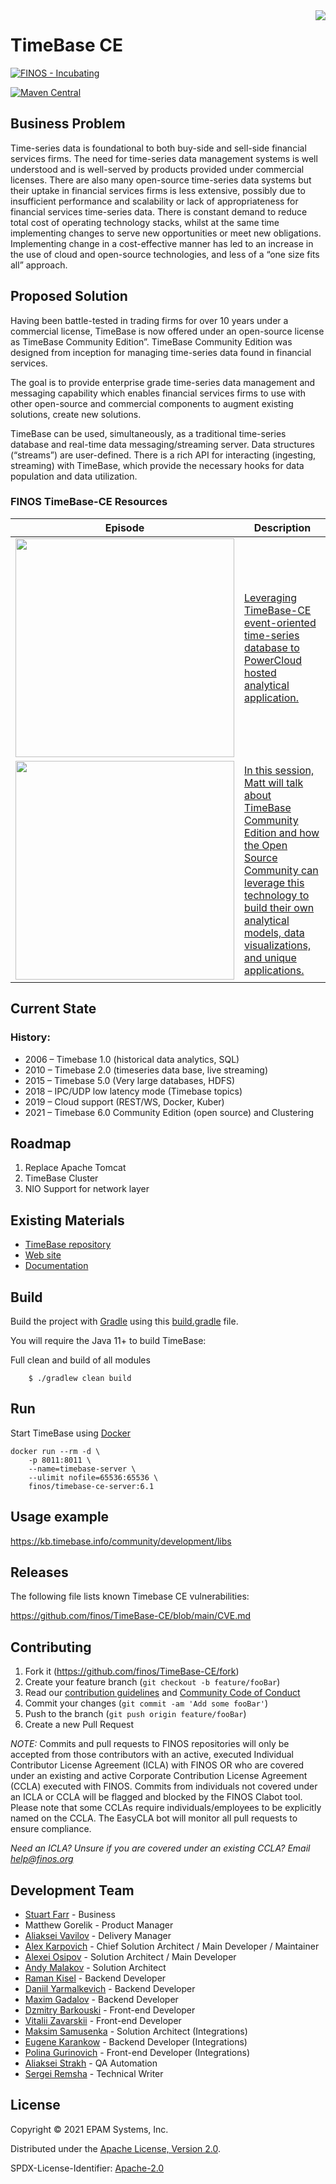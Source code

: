 <img align="right" src="https://github.com/finos/TimeBase-CE/blob/main/timebase-logo.svg">

# TimeBase CE

[![FINOS - Incubating](https://cdn.jsdelivr.net/gh/finos/contrib-toolbox@master/images/badge-incubating.svg)](https://finosfoundation.atlassian.net/wiki/display/FINOS/Incubating)

[![Maven Central](https://img.shields.io/maven-central/v/org.finos/finos.svg?maxAge=2592000)](https://search.maven.org/search?q=g:org.finos.timebase-ce)

## Business Problem

Time-series data is foundational to both buy-side and sell-side financial services firms. The need for time-series data management systems is well understood and is well-served by products provided under commercial licenses. There are also many open-source time-series data systems but their uptake in financial services firms is less extensive, possibly due to insufficient performance and scalability or lack of appropriateness for financial services time-series data.
There is constant demand to reduce total cost of operating technology stacks, whilst at the same time implementing changes to serve new opportunities or meet new obligations. Implementing change in a cost-effective manner has led to an increase in the use of cloud and open-source technologies, and less of a “one size fits all” approach.

## Proposed Solution

Having been battle-tested in trading firms for over 10 years under a commercial license, TimeBase is now offered under an open-source license as TimeBase Community Edition”. TimeBase Community Edition was designed from inception for managing time-series data found in financial services.

The goal is to provide enterprise grade time-series data management and messaging capability which enables financial services firms to use with other open-source and commercial components to augment existing solutions, create new solutions.

TimeBase can be used, simultaneously, as a traditional time-series database and real-time data messaging/streaming server. Data structures (“streams”) are user-defined. There is a rich API for interacting (ingesting, streaming) with TimeBase, which provide the necessary hooks for data population and data utilization.

### FINOS TimeBase-CE Resources

| Episode                                                                                                                                                                                                                                                                                                                                                                                                                                                                                                                   | Description                                                                                                                                                                                                                                                                                                                                                       |
| ------------------------------------------------------------------------------------------------------------------------------------------------------------------------------------------------------------------------------------------------------------------------------------------------------------------------------------------------------------------------------------------------------------------------------------------------------------------------------------------------------------------------- | ----------------------------------------------------------------------------------------------------------------------------------------------------------------------------------------------------------------------------------------------------------------------------------------------------------------------------------------------------------------- |
| <a href="https://resources.finos.org/content/video-osff-nyc-2021-leveraging-the-open-source-timebase-ce-to-powercloud-hosted-analytical-application-ilya-gorelik-2021/?projects-sigs=timebase-ce"><img src="https://www.finos.org/hubfs/FINOS/2021%20OSSF%20NYC%20Working%20Folder/OSSF%202021%20Videos/Leveraging%20the%20Open-source%20TimeBase%20CE%20Event-oriented%20Time-series%20Database%20to%20PowerCloud%20Hosted%20Analytical%20Applications%20-%20Ilya%20Gorelik%2c%20EPAM%20Systems_e3.png" width="350"></a> | <a href="https://resources.finos.org/content/video-osff-nyc-2021-leveraging-the-open-source-timebase-ce-to-powercloud-hosted-analytical-application-ilya-gorelik-2021/?projects-sigs=timebase-ce">Leveraging TimeBase-CE event-oriented time-series database to PowerCloud hosted analytical application.</a>                                                     |
| <a href="https://resources.finos.org/content/timebase-ce-with-connectivity-to-crypto-exchanges/?projects-sigs=timebase-ce"><img src="https://www.finos.org/hubfs/OSFF%202022%20London/Videos/Click%20to%20View%20Recording/Matthew%20Gorelik%20-%20OSFF%20London%202022-3.png" width="350"></a>                                                                                                                                                                                                                           | <a href="https://resources.finos.org/content/timebase-ce-with-connectivity-to-crypto-exchanges/?projects-sigs=timebase-ce" rel="bookmark">In this session, Matt will talk about TimeBase Community Edition and how the Open Source Community can leverage this technology to build their own analytical models, data visualizations, and unique applications.</a> |

## Current State

### History:

- 2006 – Timebase 1.0 (historical data analytics, SQL)
- 2010 – Timebase 2.0 (timeseries data base, live streaming)
- 2015 – Timebase 5.0 (Very large databases, HDFS)
- 2018 – IPC/UDP low latency mode (Timebase topics)
- 2019 – Cloud support (REST/WS, Docker, Kuber)
- 2021 – Timebase 6.0 Community Edition (open source) and Clustering

## Roadmap

1. Replace Apache Tomcat
2. TimeBase Cluster
3. NIO Support for network layer

## Existing Materials

- [TimeBase repository](https://github.com/epam/TimeBase)
- [Web site](http://timebase.info)
- [Documentation](https://kb.timebase.info)

## Build

Build the project with [Gradle](http://gradle.org/) using this
[build.gradle](https://github.com/finos/TimeBase-CE/blob/main/build.gradle) file.

You will require the Java 11+ to build TimeBase:

Full clean and build of all modules

```shell
    $ ./gradlew clean build
```

## Run

Start TimeBase using [Docker](https://www.docker.com/)

```
docker run --rm -d \
    -p 8011:8011 \
    --name=timebase-server \
    --ulimit nofile=65536:65536 \
    finos/timebase-ce-server:6.1
```

## Usage example

https://kb.timebase.info/community/development/libs

## Releases

The following file lists known Timebase CE vulnerabilities:

https://github.com/finos/TimeBase-CE/blob/main/CVE.md

## Contributing

1. Fork it (<https://github.com/finos/TimeBase-CE/fork>)
2. Create your feature branch (`git checkout -b feature/fooBar`)
3. Read our [contribution guidelines](.github/CONTRIBUTING.md) and [Community Code of Conduct](https://www.finos.org/code-of-conduct)
4. Commit your changes (`git commit -am 'Add some fooBar'`)
5. Push to the branch (`git push origin feature/fooBar`)
6. Create a new Pull Request

_NOTE:_ Commits and pull requests to FINOS repositories will only be accepted from those contributors with an active, executed Individual Contributor License Agreement (ICLA) with FINOS OR who are covered under an existing and active Corporate Contribution License Agreement (CCLA) executed with FINOS. Commits from individuals not covered under an ICLA or CCLA will be flagged and blocked by the FINOS Clabot tool. Please note that some CCLAs require individuals/employees to be explicitly named on the CCLA. The EasyCLA bot will monitor all pull requests to ensure compliance.

_Need an ICLA? Unsure if you are covered under an existing CCLA? Email [help@finos.org](mailto:help@finos.org)_

## Development Team

- [Stuart Farr](https://github.com/stuartfarr) - Business
- Matthew Gorelik - Product Manager
- [Aliaksei Vavilov](https://github.com/avavilau) - Delivery Manager
- [Alex Karpovich](https://github.com/alex-karpovich) - Chief Solution Architect / Main Developer / Maintainer
- [Alexei Osipov](https://github.com/alexei-osipov) - Solution Architect / Main Developer
- [Andy Malakov](https://github.com/andymalakov) - Solution Architect
- [Raman Kisel](https://github.com/Romkisel) - Backend Developer
- [Daniil Yarmalkevich](https://github.com/ypldan) - Backend Developer
- [Maxim Gadalov](https://github.com/Maxim-Gadalov) - Backend Developer
- [Dzmitry Barkouski](https://github.com/MitoZ) - Front-end Developer
- [Vitalii Zavarskii](https://github.com/antshater) - Front-end Developer
- [Maksim Samusenka](https://github.com/msamusenka) - Solution Architect (Integrations)
- [Eugene Karankow](https://github.com/ekarankow) - Backend Developer (Integrations)
- [Polina Gurinovich](https://github.com/PolinaGurinovich) - Front-end Developer (Integrations)
- [Aliaksei Strakh](https://github.com/astrakh) - QA Automation
- [Sergei Remsha](https://github.com/sr-remsha) - Technical Writer

## License

Copyright © 2021 EPAM Systems, Inc.

Distributed under the [Apache License, Version 2.0](http://www.apache.org/licenses/LICENSE-2.0).

SPDX-License-Identifier: [Apache-2.0](https://spdx.org/licenses/Apache-2.0)
